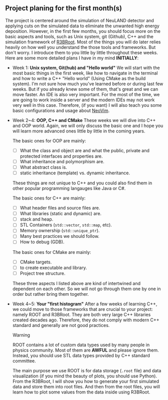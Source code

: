 ## Project planing for the first month(s)

The project is centered around the simulation of NeuLAND detector and applying cuts on the simulated data to eliminate the unwanted high energy deposition. However, in the first few months, you should focus more on the basic aspects and tools, such as Unix system, git (Github), C++ and the simulation framework of [R3BRoot](https://github.com/R3BRootGroup/R3BRoot). Most of the things you will do later relies heavily on how well you understand the those tools and frameworks. But don't worry. I introduce them to you little by little throughout these weeks. Here are some more detailed plans I have in my mind **INITIALLY**:

- Week 1: **Unix system, Git(hub) and "Hello world"**
    We will start with the most basic things in the first week, like how to navigate in the terminal and how to write a C++ "Hello world" (Using CMake as the build system). I'm not sure how much you've learned before or during last few weeks. But if you already knew some of them, that's great and we can move faster. An IDE is also very important. For the most of the time, we are going to work inside a server and the modern IDEs may not work very well in this case. Therefore, (if you want) I will also teach you some basic configurations and usage about [NeoVim](https://github.com/neovim/neovim).


- Week 2\~4: **OOP, C++ and CMake**
    These weeks we will dive into C++ and OOP world. Again, we will only discuss the basic one and I hope you will learn more advanced ones little by little in the coming years. 

    The basic ones for OOP are mainly:

    * [ ] What the class and object are and what the public, private and protected interfaces and properties are.
    * [ ] What inheritance and polymorphism are.
    * [ ] What abstract class is.
    * [ ] static inheritance (template) vs. dynamic inheritance.

    These things are not unique to C++ and you could also find them in other popular programming langauges like Java or C#.

    The basic ones for C++ are mainly:

    * [ ] What header files and source files are.
    * [ ] What libraries (static and dynamic) are.
    * [ ] stack and heap.
    * [ ] STL Containers (`std::vector`, `std::map`, etc).
    * [ ] Memory ownership (`std::unique_ptr`).
    * [ ] Many best practices we should follow.
    * [ ] How to debug (GDB).

    The basic ones for CMake are mainly:

    * [ ] CMake targets.
    * [ ] to create executable and library.
    * [ ] Project tree structure.
    
    These three aspects I listed above are kind of intertwined and dependent on each other. So we will not go through them one by one in order but rather bring them together.
    
- Week 4\~5: **Your "first histogram"**
    After a few weeks of learning C++, we could move to those frameworks that are crucial to your project: namely ROOT and R3BRoot. They are both very large C++ libraries created decades ago. Therefore, they do not comply with modern C++ standard and generally are not good practices.

    > [!Warning]
    > ROOT contains a lot of custom data types used by many people in physics community. Most of them are **AWFUL** and please ignore them. Instead, you should use STL data types provided by C++ standard committee.
    
    The main purpose we use ROOT is for data storage (`.root` file) and data visualization (if you mind the beauty of plots, you should use Python). From the R3BRoot, I will show you how to generate your first simulated data and store them into root files. And then from the root files, you will learn how to plot some values from the data inside using R3BRoot.
